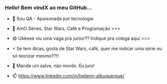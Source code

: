 ### Hello! Bem vindX ao meu GitHub...


- 🌱 Sou QA  - Apaixonada por tecnologia
- 💬 AmO Séries, Star Wars, Café e Programação >>>

- 😄 Ukêeee viu uma vaga pra junior?? Indique pra colega aqui >>>
- ⚡ Se tem dicas, gosta de Star Wars, café, quer me indicar uma série ou só teorizar mesmo??!!
- 👯  Mande um salve, não mordo. Eu juro!
- 📫 https://www.linkedin.com/in/hellenn-albuquerque/


<!--
**hellen-Albuquerque/hellen-Albuquerque** is a ✨ _special_ ✨ repository because its `README.md` (this file) appears on your GitHub profile.

Here are some ideas to get you started:

- 🔭 I’m currently working on ...
- 🌱 I’m currently learning ...
- 👯 I’m looking to collaborate on ...
- 🤔 I’m looking for help with ...
- 💬 Ask me about ...
- 📫 How to reach me: ...
- 😄 Pronouns: ...
- ⚡ Fun fact: ...
-->
